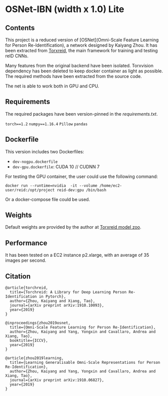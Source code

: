 # OSNet-IBN (width x 1.0) Lite



## Contents

This project is a reduced version of [OSNet](Omni-Scale Feature Learning for Person Re-Identification), a network designed by Kaiyang Zhou. It has been extracted from [Torxreid](https://github.com/KaiyangZhou/deep-person-reid), the main framework for training and testing reID CNNs. 

Many features from the original backend have been isolated. Torxvision dependency has been deleted to keep docker container as light as possible. The required methods have been extracted from the source code. 

The net is able to work both in GPU and CPU. 



## Requirements

The required packages have been version-pinned in the *requirements.txt*.

`torch==1.2`
`numpy==1.16.4`
`Pillow`
`pandas`



## Dockerfile

This version includes two Dockerfiles: 

- `dev-nogpu.dockerfile`
- `dev-gpu.dockerfile`: CUDA 10 // CUDNN 7

For testing the GPU container, the user could use the following command: 

`docker run --runtime=nvidia  -it --volume /home/ec2-user/reid:/opt/project reid-dev:gpu /bin/bash`

Or a docker-compose file could be used. 



## Weights

Default weights are provided by the author at [Torxreid model zoo](https://kaiyangzhou.github.io/deep-person-reid/MODEL_ZOO). 



## Performance

It has been tested on a EC2 instance p2.xlarge, with an average of 35 images per second.  



## Citation


    @article{torchreid,
      title={Torchreid: A Library for Deep Learning Person Re-Identification in Pytorch},
      author={Zhou, Kaiyang and Xiang, Tao},
      journal={arXiv preprint arXiv:1910.10093},
      year={2019}
    }
    
    @inproceedings{zhou2019osnet,
      title={Omni-Scale Feature Learning for Person Re-Identification},
      author={Zhou, Kaiyang and Yang, Yongxin and Cavallaro, Andrea and Xiang, Tao},
      booktitle={ICCV},
      year={2019}
    }
    
    @article{zhou2019learning,
      title={Learning Generalisable Omni-Scale Representations for Person Re-Identification},
      author={Zhou, Kaiyang and Yang, Yongxin and Cavallaro, Andrea and Xiang, Tao},
      journal={arXiv preprint arXiv:1910.06827},
      year={2019}
    }